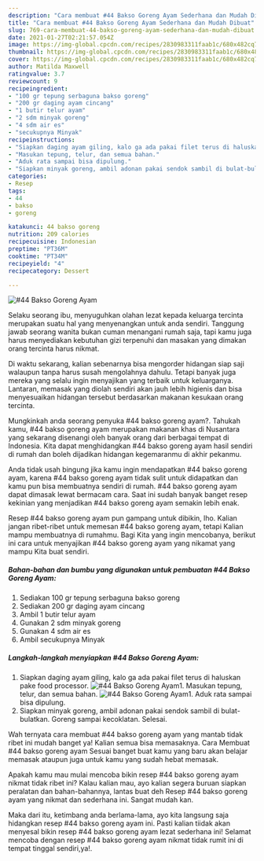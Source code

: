 ```yaml
---
description: "Cara membuat #44 Bakso Goreng Ayam Sederhana dan Mudah Dibuat"
title: "Cara membuat #44 Bakso Goreng Ayam Sederhana dan Mudah Dibuat"
slug: 769-cara-membuat-44-bakso-goreng-ayam-sederhana-dan-mudah-dibuat
date: 2021-01-27T02:21:57.054Z
image: https://img-global.cpcdn.com/recipes/2830983311faab1c/680x482cq70/44-bakso-goreng-ayam-foto-resep-utama.jpg
thumbnail: https://img-global.cpcdn.com/recipes/2830983311faab1c/680x482cq70/44-bakso-goreng-ayam-foto-resep-utama.jpg
cover: https://img-global.cpcdn.com/recipes/2830983311faab1c/680x482cq70/44-bakso-goreng-ayam-foto-resep-utama.jpg
author: Matilda Maxwell
ratingvalue: 3.7
reviewcount: 9
recipeingredient:
- "100 gr tepung serbaguna bakso goreng"
- "200 gr daging ayam cincang"
- "1 butir telur ayam"
- "2 sdm minyak goreng"
- "4 sdm air es"
- "secukupnya Minyak"
recipeinstructions:
- "Siapkan daging ayam giling, kalo ga ada pakai filet terus di haluskan pake food processor."
- "Masukan tepung, telur, dan semua bahan."
- "Aduk rata sampai bisa dipulung."
- "Siapkan minyak goreng, ambil adonan pakai sendok sambil di bulat-bulatkan. Goreng sampai kecoklatan. Selesai."
categories:
- Resep
tags:
- 44
- bakso
- goreng

katakunci: 44 bakso goreng 
nutrition: 209 calories
recipecuisine: Indonesian
preptime: "PT36M"
cooktime: "PT34M"
recipeyield: "4"
recipecategory: Dessert

---
```



![#44 Bakso Goreng Ayam](https://img-global.cpcdn.com/recipes/2830983311faab1c/680x482cq70/44-bakso-goreng-ayam-foto-resep-utama.jpg)

Selaku seorang ibu, menyuguhkan olahan lezat kepada keluarga tercinta merupakan suatu hal yang menyenangkan untuk anda sendiri. Tanggung jawab seorang  wanita bukan cuman menangani rumah saja, tapi kamu juga harus menyediakan kebutuhan gizi terpenuhi dan masakan yang dimakan orang tercinta harus nikmat.

Di waktu  sekarang, kalian sebenarnya bisa mengorder hidangan siap saji walaupun tanpa harus susah mengolahnya dahulu. Tetapi banyak juga mereka yang selalu ingin menyajikan yang terbaik untuk keluarganya. Lantaran, memasak yang diolah sendiri akan jauh lebih higienis dan bisa menyesuaikan hidangan tersebut berdasarkan makanan kesukaan orang tercinta. 



Mungkinkah anda seorang penyuka #44 bakso goreng ayam?. Tahukah kamu, #44 bakso goreng ayam merupakan makanan khas di Nusantara yang sekarang disenangi oleh banyak orang dari berbagai tempat di Indonesia. Kita dapat menghidangkan #44 bakso goreng ayam hasil sendiri di rumah dan boleh dijadikan hidangan kegemaranmu di akhir pekanmu.

Anda tidak usah bingung jika kamu ingin mendapatkan #44 bakso goreng ayam, karena #44 bakso goreng ayam tidak sulit untuk didapatkan dan kamu pun bisa membuatnya sendiri di rumah. #44 bakso goreng ayam dapat dimasak lewat bermacam cara. Saat ini sudah banyak banget resep kekinian yang menjadikan #44 bakso goreng ayam semakin lebih enak.

Resep #44 bakso goreng ayam pun gampang untuk dibikin, lho. Kalian jangan ribet-ribet untuk memesan #44 bakso goreng ayam, tetapi Kalian mampu membuatnya di rumahmu. Bagi Kita yang ingin mencobanya, berikut ini cara untuk menyajikan #44 bakso goreng ayam yang nikamat yang mampu Kita buat sendiri.

<!--inarticleads1-->

##### Bahan-bahan dan bumbu yang digunakan untuk pembuatan #44 Bakso Goreng Ayam:

1. Sediakan 100 gr tepung serbaguna bakso goreng
1. Sediakan 200 gr daging ayam cincang
1. Ambil 1 butir telur ayam
1. Gunakan 2 sdm minyak goreng
1. Gunakan 4 sdm air es
1. Ambil secukupnya Minyak




<!--inarticleads2-->

##### Langkah-langkah menyiapkan #44 Bakso Goreng Ayam:

1. Siapkan daging ayam giling, kalo ga ada pakai filet terus di haluskan pake food processor.
<img src="https://img-global.cpcdn.com/steps/deef2d136a000152/160x128cq70/44-bakso-goreng-ayam-langkah-memasak-1-foto.jpg" alt="#44 Bakso Goreng Ayam">1. Masukan tepung, telur, dan semua bahan.
<img src="https://img-global.cpcdn.com/steps/23bf2fa3c060fa1b/160x128cq70/44-bakso-goreng-ayam-langkah-memasak-2-foto.jpg" alt="#44 Bakso Goreng Ayam">1. Aduk rata sampai bisa dipulung.
1. Siapkan minyak goreng, ambil adonan pakai sendok sambil di bulat-bulatkan. Goreng sampai kecoklatan. Selesai.




Wah ternyata cara membuat #44 bakso goreng ayam yang mantab tidak ribet ini mudah banget ya! Kalian semua bisa memasaknya. Cara Membuat #44 bakso goreng ayam Sesuai banget buat kamu yang baru akan belajar memasak ataupun juga untuk kamu yang sudah hebat memasak.

Apakah kamu mau mulai mencoba bikin resep #44 bakso goreng ayam nikmat tidak ribet ini? Kalau kalian mau, ayo kalian segera buruan siapkan peralatan dan bahan-bahannya, lantas buat deh Resep #44 bakso goreng ayam yang nikmat dan sederhana ini. Sangat mudah kan. 

Maka dari itu, ketimbang anda berlama-lama, ayo kita langsung saja hidangkan resep #44 bakso goreng ayam ini. Pasti kalian tiidak akan menyesal bikin resep #44 bakso goreng ayam lezat sederhana ini! Selamat mencoba dengan resep #44 bakso goreng ayam nikmat tidak rumit ini di tempat tinggal sendiri,ya!.

